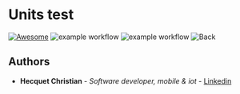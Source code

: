 # Units test

[![Awesome](https://cdn.rawgit.com/sindresorhus/awesome/d7305f38d29fed78fa85652e3a63e154dd8e8829/media/badge.svg)](https://www.youtube.com/watch?v=dQw4w9WgXcQ)
![example workflow](https://github.com/Kryss13/Units-test/actions/workflows/nodeci.yml/badge.svg)
![example workflow](https://github.com/Kryss13/Units-test/actions/workflows/cypress.yml/badge.svg)
![Back](https://github.com/Kryss13/Units-test/actions/workflows/Back/badge.svg)


## Authors

* **Hecquet Christian** - *Software developer, mobile & iot* - [Linkedin](https://www.linkedin.com/in/christian-hecquet-978665178/)
